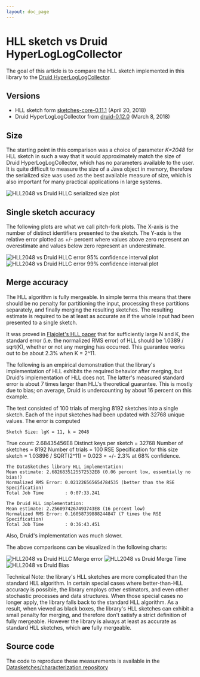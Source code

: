 ```yaml
---
layout: doc_page
---
```


# HLL sketch vs Druid HyperLogLogCollector

The goal of this article is to compare the HLL sketch implemented in this library to the <a href="https://github.com/druid-io/druid/tree/master/hll/src/main/java/io/druid/hll">Druid HyperLogLogCollector</a>.

## Versions

* HLL sketch form <a href="https://github.com/DataSketches/sketches-core/releases/tag/sketches-core-0.11.1">sketches-core-0.11.1</a> (April 20, 2018)
* Druid HyperLogLogCollector from <a href="https://github.com/druid-io/druid/releases/tag/druid-0.12.0">druid-0.12.0</a> (March 8, 2018)

## Size

The starting point in this comparison was a choice of parameter <i>K=2048</i> for HLL sketch in such a way that it would approximately match the size of Druid HyperLogLogCollector, which has no parameters available to the user. It is quite difficult to measure the size of a Java object in memory, therefore the serialized size was used as the best available measure of size, which is also important for many practical applications in large systems.

<img class="doc-img-full" src="{{site.docs_img_dir}}/hll/hll-sketch-vs-druid-size.png" alt="HLL2048 vs Druid HLLC serialized size plot" />

## Single sketch accuracy

The following plots are what we call pitch-fork plots. The X-axis is the number of distinct identifiers presented to the sketch. The Y-axis is the relative error plotted as +/- percent where values above zero represent an overestimate and values below zero represent an underestimate.

<img class="doc-img-full" src="{{site.docs_img_dir}}/hll/hll-sketch-vs-druid-error-95pct.png" alt="HLL2048 vs Druid HLLC error 95% confidence interval plot" />

<img class="doc-img-full" src="{{site.docs_img_dir}}/hll/hll-sketch-vs-druid-error-99pct.png" alt="HLL2048 vs Druid HLLC error 99% confidence interval plot" />

## Merge accuracy

The HLL algorithm is fully mergeable. In simple terms this means that there should be no penalty for partitioning the input, processing these partitions separately, and finally merging the resulting sketches. The resulting estimate is required to be at least as accurate as if the whole input had been presented to a single sketch.

It was proved in <a href="http://algo.inria.fr/flajolet/Publications/FlFuGaMe07.pdf">Flajolet's HLL paper</a> that for sufficiently large N and K, the standard error (i.e. the normalized RMS error) of HLL should be 1.0389 / sqrt(K), whether or not any merging has occurred. This guarantee works out to be about 2.3% when K = 2^11.

The following is an empirical demonstration that the library's implementation of HLL exhibits the required behavior after merging, but Druid's implementation of HLL does not. The latter's measured standard error is about 7 times larger than HLL's theoretical guarantee. This is mostly due to bias; on average, Druid is undercounting by about 16 percent on this example.

The test consisted of 100 trials of merging 8192 sketches into a single sketch.  Each of the input sketches had been updated with 32768 unique values. The error is computed 

	Sketch Size: lgK = 11, k = 2048
  True count: 2.68435456E8
	Distinct keys per sketch = 32768
	Number of sketches = 8192
	Number of trials = 100
  RSE Specification for this size sketch = 1.03896 / SQRT(2^11) = 0.023 = +/- 2.3% at 68% confidence.
	
	The DataSketches library HLL implementation:
	Mean estimate: 2.6826835125572532E8 (0.06 percent low, essentially no bias!)
	Normalized RMS Error: 0.021226565654784535 (better than the RSE Specification)
	Total Job Time        : 0:07:33.241
	
	The Druid HLL implementation:
	Mean estimate: 2.2560974267493743E8 (16 percent low)
	Normalized RMS Error: 0.16058739888244847 (7 times the RSE Specification)
	Total Job Time        : 0:36:43.451

Also, Druid's implementation was much slower. 

The above comparisons can be visualized in the following charts:

<img class="doc-img-half" src="{{site.docs_img_dir}}/hll/DruidRSEComparison.png" alt="HLL2048 vs Druid HLLC Merge error" />
<img class="doc-img-half" src="{{site.docs_img_dir}}/hll/DruidBuildMergeTimeComparison.png" alt="HLL2048 vs Druid Merge Time" />
<img class="doc-img-half" src="{{site.docs_img_dir}}/hll/DruidHllBiasComparison.png" alt="HLL2048 vs Druid Bias" />



Technical Note: the library's HLL sketches are more complicated than the standard HLL algorithm. In certain special cases where better-than-HLL accuracy is possible, the library employs other estimators, and even other stochastic processes and data structures. When those special cases no longer apply, the library falls back to
the standard HLL algorithm. As a result, when viewed as black boxes, the library's HLL sketches can exhibit a small penalty for merging, and therefore don't satisfy a strict definition of fully mergeable. However the library is always at least as accurate as standard HLL sketches, which <b>are</b> fully mergeable.

## Source code

The code to reproduce these measurements is available in the <a href="https://github.com/DataSketches/characterization/tree/druid-hyperloglogcollector">Datasketches/characterization repository</a>
